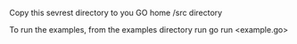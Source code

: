 Copy this sevrest directory to you GO home /src directory

To run the examples, from the examples directory run go run <example.go>


